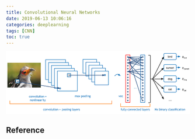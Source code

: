 ```yaml
---
title: Convolutional Neural Networks
date: 2019-06-13 10:06:16
categories: deeplearning
tags: [CNN]
toc: true
---
```


<img src="/images/deeplearning/CNN-03.png" width="700" alt="Convolutional Neural Networks" />

<!-- more -->


## Reference

